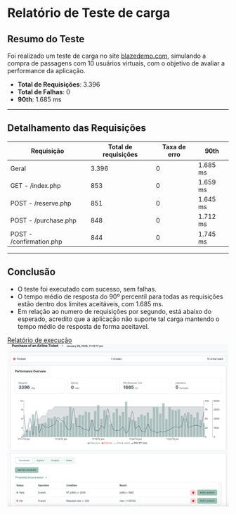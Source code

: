 # Relatório de Teste de carga

## Resumo do Teste

Foi realizado um teste de carga no site [blazedemo.com](https://blazedemo.com/), simulando a compra de passagens com 10 usuários virtuais, com o objetivo de avaliar a performance da aplicação.

- **Total de Requisições**: 3.396
- **Total de Falhas**: 0
- **90th**: 1.685 ms

---

## Detalhamento das Requisições

| Requisição             | Total de requisições | Taxa de erro | 90th  |
|------------------------|-------------|--------|---------------|
| Geral                  | 3.396       | 0      | 1.685 ms      |
| GET - /index.php       | 853         | 0      | 1.659 ms      |
| POST - /reserve.php    | 851         | 0      | 1.645 ms      |
| POST - /purchase.php   | 848         | 0      | 1.712 ms      |
| POST - /confirmation.php | 844       | 0      | 1.745 ms      |

---

## Conclusão

- O teste foi executado com sucesso, sem falhas.
- O tempo médio de resposta do 90º percentil para todas as requisições estão dentro dos limites aceitáveis, com 1.685 ms.
- Em relação ao numero de requisições por segundo, está abaixo do esperado, acredito que a aplicação não suporte tal carga mantendo o tempo médio de resposta de forma aceitavel.

[Relatório de execução](https://latencylingo.com/test-runs/c9496e02-64ce-47cf-ae65-41aeb2303825?version=3)
![alt text](image.png)